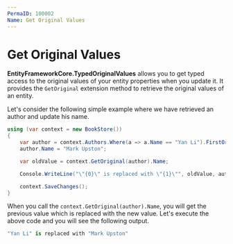 ```yaml
---
PermaID: 100002
Name: Get Original Values
---
```


# Get Original Values

**EntityFrameworkCore.TypedOriginalValues** allows you to get typed access to the original values of your entity properties when you update it. It provides the `GetOriginal` extension method to retrieve the original values of an entity.

Let's consider the following simple example where we have retrieved an author and update his name.
 
```csharp
using (var context = new BookStore())
{
    var author = context.Authors.Where(a => a.Name == "Yan Li").FirstOrDefault();
    author.Name = "Mark Upston";

    var oldValue = context.GetOriginal(author).Name;

    Console.WriteLine("\"{0}\" is replaced with \"{1}\"", oldValue, author.Name);

    context.SaveChanges();
}
```

When you call the `context.GetOriginal(author).Name`, you will get the previous value which is replaced with the new value. Let's execute the above code and you will see the following output.

```csharp
"Yan Li" is replaced with "Mark Upston"
```
 
